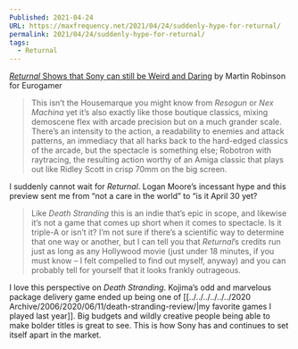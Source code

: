 ```yaml
---
Published: 2021-04-24
URL: https://maxfrequency.net/2021/04/24/suddenly-hype-for-returnal/
permalink: 2021/04/24/suddenly-hype-for-returnal/
tags:
  - Returnal
---
```

[*Returnal* Shows that Sony can still be Weird and Daring](https://www.eurogamer.net/articles/2021-04-22-returnal-shows-that-sony-can-still-be-weird-and-daring) by Martin Robinson for Eurogamer

> This isn’t the Housemarque you might know from *Resogun* or *Nex Machina* yet it’s also exactly like those boutique classics, mixing demoscene flex with arcade precision but on a much grander scale. There’s an intensity to the action, a readability to enemies and attack patterns, an immediacy that all harks back to the hard-edged classics of the arcade, but the spectacle is something else; Robotron with raytracing, the resulting action worthy of an Amiga classic that plays out like Ridley Scott in crisp 70mm on the big screen.

I suddenly cannot wait for *Returnal*. Logan Moore’s incessant hype and this preview sent me from “not a care in the world” to “is it April 30 yet?

> Like *Death Stranding* this is an indie that’s epic in scope, and likewise it’s not a game that comes up short when it comes to spectacle. Is it triple-A or isn’t it? I’m not sure if there’s a scientific way to determine that one way or another, but I can tell you that *Returnal*’s credits run just as long as any Hollywood movie (just under 18 minutes, if you must know – I felt compelled to find out myself, anyway) and you can probably tell for yourself that it looks frankly outrageous.

I love this perspective on *Death Stranding*. Kojima’s odd and marvelous package delivery game ended up being one of [[../../../../../../2020 Archive/2006/2020/06/11/death-stranding-review/|my favorite games I played last year]]. Big budgets and wildly creative people being able to make bolder titles is great to see. This is how Sony has and continues to set itself apart in the market.